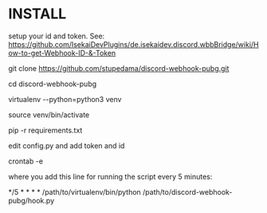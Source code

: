 # INSTALL
setup your id and token. See: https://github.com/IsekaiDevPlugins/de.isekaidev.discord.wbbBridge/wiki/How-to-get-Webhook-ID-&-Token

git clone https://github.com/stupedama/discord-webhook-pubg.git

cd discord-webhook-pubg

virtualenv --python=python3 venv

source venv/bin/activate

pip -r requirements.txt

edit config.py and add token and id

crontab -e

where you add this line for running the script every 5 minutes:

*/5 * * * * /path/to/virtualenv/bin/python /path/to/discord-webhook-pubg/hook.py
